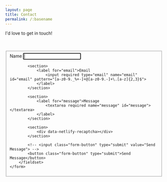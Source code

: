 ```yaml
---
layout: page
title: Contact
permalink: /:basename
---
```


I'd love to get in touch!
<br />
<br />
<br />

<div class="contact-page-wrapper">
	<!-- <form netlify action="/contact/confirmation"> -->
	<form name="contact" method="POST" data-netlify="true">
		<fieldset>
			<section>
				<label for="name">Name
					<input autofocus type="text" name="name" id="name">
				</label>
			</section>

    		<section>
    			<label for="email">Email
    				<input required type="email" name="email" id="email" pattern="[a-z0-9._%+-]+@[a-z0-9.-]+\.[a-z]{2,3}$">
    			</label>
    		</section>

    		<section>
    			<label for="message">Message
    				<textarea required name="message" id="message"></textarea>
    			</label>
    		</section>

    		<section>
    			<div data-netlify-recaptcha></div>
    		</section>

    		<!-- <input class="form-button" type="submit" value="Send Message"> -->
			<button class="form-button" type="submit">Send Message</button>
    	</fieldset>
    </form>

</div>
